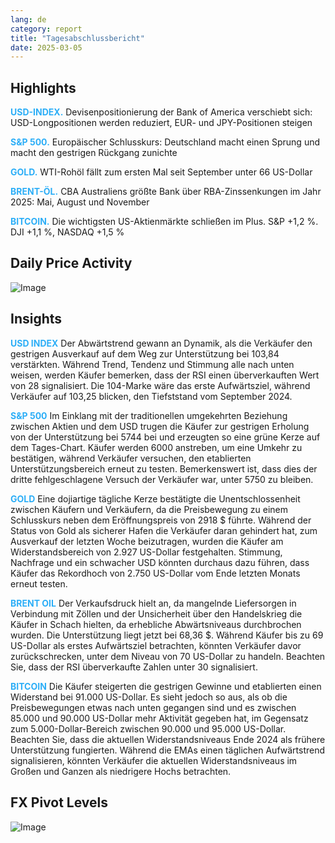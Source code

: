 ```yaml
---
lang: de
category: report
title: "Tagesabschlussbericht"
date: 2025-03-05
---
```



<h2>Highlights</h2>
<strong style="color: #2caef7;">USD-INDEX.</strong> Devisenpositionierung der Bank of America verschiebt sich: USD-Longpositionen werden reduziert, EUR- und JPY-Positionen steigen


<strong style="color: #2caef7;">S&P 500.</strong> Europäischer Schlusskurs: Deutschland macht einen Sprung und macht den gestrigen Rückgang zunichte

<strong style="color: #2caef7;">GOLD.</strong> WTI-Rohöl fällt zum ersten Mal seit September unter 66 US-Dollar

<strong style="color: #2caef7;">BRENT-ÖL.</strong> CBA Australiens größte Bank über RBA-Zinssenkungen im Jahr 2025: Mai, August und November

<strong style="color: #2caef7;">BITCOIN.</strong> Die wichtigsten US-Aktienmärkte schließen im Plus. S&P +1,2 %. DJI +1,1 %, NASDAQ +1,5 %



<h2>Daily Price Activity</h2>
<img src="https://markleighedu.github.io/img/Mar-2025/05-Mar-2025/price.jpg" alt="Image"/>

<h2>Insights</h2>
<strong style="color: #2caef7;">USD INDEX</strong> Der Abwärtstrend gewann an Dynamik, als die Verkäufer den gestrigen Ausverkauf auf dem Weg zur Unterstützung bei 103,84 verstärkten. Während Trend, Tendenz und Stimmung alle nach unten weisen, werden Käufer bemerken, dass der RSI einen überverkauften Wert von 28 signalisiert. Die 104-Marke wäre das erste Aufwärtsziel, während Verkäufer auf 103,25 blicken, den Tiefststand vom September 2024.

<strong style="color: #2caef7;">S&P 500</strong> Im Einklang mit der traditionellen umgekehrten Beziehung zwischen Aktien und dem USD trugen die Käufer zur gestrigen Erholung von der Unterstützung bei 5744 bei und erzeugten so eine grüne Kerze auf dem Tages-Chart. Käufer werden 6000 anstreben, um eine Umkehr zu bestätigen, während Verkäufer versuchen, den etablierten Unterstützungsbereich erneut zu testen. Bemerkenswert ist, dass dies der dritte fehlgeschlagene Versuch der Verkäufer war, unter 5750 zu bleiben.

<strong style="color: #2caef7;">GOLD</strong> Eine dojiartige tägliche Kerze bestätigte die Unentschlossenheit zwischen Käufern und Verkäufern, da die Preisbewegung zu einem Schlusskurs neben dem Eröffnungspreis von 2918 $ führte. Während der Status von Gold als sicherer Hafen die Verkäufer daran gehindert hat, zum Ausverkauf der letzten Woche beizutragen, wurden die Käufer am Widerstandsbereich von 2.927 US-Dollar festgehalten. Stimmung, Nachfrage und ein schwacher USD könnten durchaus dazu führen, dass Käufer das Rekordhoch von 2.750 US-Dollar vom Ende letzten Monats erneut testen.

<strong style="color: #2caef7;">BRENT OIL</strong> Der Verkaufsdruck hielt an, da mangelnde Liefersorgen in Verbindung mit Zöllen und der Unsicherheit über den Handelskrieg die Käufer in Schach hielten, da erhebliche Abwärtsniveaus durchbrochen wurden. Die Unterstützung liegt jetzt bei 68,36 $. Während Käufer bis zu 69 US-Dollar als erstes Aufwärtsziel betrachten, könnten Verkäufer davor zurückschrecken, unter dem Niveau von 70 US-Dollar zu handeln. Beachten Sie, dass der RSI überverkaufte Zahlen unter 30 signalisiert.

<strong style="color: #2caef7;">BITCOIN</strong> Die Käufer steigerten die gestrigen Gewinne und etablierten einen Widerstand bei 91.000 US-Dollar. Es sieht jedoch so aus, als ob die Preisbewegungen etwas nach unten gegangen sind und es zwischen 85.000 und 90.000 US-Dollar mehr Aktivität gegeben hat, im Gegensatz zum 5.000-Dollar-Bereich zwischen 90.000 und 95.000 US-Dollar. Beachten Sie, dass die aktuellen Widerstandsniveaus Ende 2024 als frühere Unterstützung fungierten. Während die EMAs einen täglichen Aufwärtstrend signalisieren, könnten Verkäufer die aktuellen Widerstandsniveaus im Großen und Ganzen als niedrigere Hochs betrachten.



<h2>FX Pivot Levels</h2>
<img src="https://markleighedu.github.io/img/Mar-2025/05-Mar-2025/pivot.jpg" alt="Image"/>